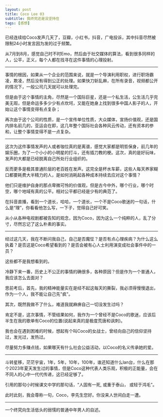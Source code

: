 ```yaml
---
layout: post
title: Coco Lee 03
subtitle: 我终究还是没坚持住
tags: [感想]
---
```


已经连续给Coco发声几天了，豆瓣，小红书，抖音，广电投诉，其中抖音尽然被限制24小时发言因为发的过于频繁。

从7月到8月，感觉自己时不时Emo，然后由于社交媒体的算法，看到很多同样的人，公平，正义，每个人都在找寻在这件事情的心理投射。

----------------------------------------------------------------------------------------------------------------------------------------------------
事情的根因，如果从一个企业的范围来说，就是一个导演利用职权，进行职场霸凌，欺凌，然后没有得到公正的处理。如果快刀斩乱麻，在所有录音，视频都公开的情况下，一般公司几天就可以处理完。

但是由于这个事情的主角，尽然是一个国际巨星，还是一个私生活，公生活几乎完美无瑕，但是命运多多少少有点坎坷，又能在她身上找到很多中国人影子的人，开始让这个事情变得有点复杂；

再次由于这个公司的性质，是一个宣传单位性质，大众媒体，宣扬价值观，还是国内排名前几的，亚运会在即，这几年整个国际社会各种风云传动，还有资本的参和，让整个事情变得不是一点复杂。

----------------------------------------------------------------------------------------------------------------------------------------------------
这次为这件事情发声的人或者咖位真的是离谱，感觉大家都是明哲保身，前几年的娱乐圈，为了一个小小的小明星的打斗，还有插刀教的梗。这次，真的是好玩味，发声的大都是已经脱离自己所处行业组织的。

反而更多是极其普通阶层的老百姓在发声。这完全是杯水车薪，这些人每天养家糊口都要耗费大半精力的人，是如何消耗起各种成本持续去应对这个事情？

他们只是维护自身的那点卑微可怜的价值观，但是古今中外，哪个行业，哪个时空，哪个地域有真的公平。相对公平都已经是少有的典范了。

在抖音直播，看到一个道长，哈哈，一个道长，一个不是Coco歌迷的一句话，什么是“理”，你看看他怎么写，一下子，觉得自己好可笑。

从小从各种电视剧都被告知的观念，因为Coco，因为这么一个纯粹的人，乱了分寸，尽然忘记了这么朴素的事实。

----------------------------------------------------------------------------------------------------------------------------------------------------

经过这几天，我在不断问我自己，自己是否魔怔？是否有点心理疾病？为什么这么执着？是否这是Coco希望看到的？是否会被有心人士利用演变成社会事件中的一员？

这些都不是我想看到的。

冷静下来一番，历史上不公正的事情的确很多，各种原因？但是作为一个普通人，我应该怎么去面对？

思前考后，首先，我的精神能量实在是经不起这每天的撕裂，我必须得慢慢退出，作为一个人，我不能让自己先"疯"。

其次，既然我做不了什么，难道我就麻痹自己一切没发生过吗？

肯定不是，这次事情，不管结果如何，我作为一个曾经不是Coco的歌迷，应该后半生在我的歌单有Coco的位置(说起来真的是极度荒唐和讽刺)。

我也会在遇到困难的时候，想起有个叫Coco的女战士，曾经向自己的信仰坚持过，发光过，发热过。

尽量努力多赚点钱，如果哪天有什么社会公益活动，以Coco的名义传承她的爱。

----------------------------------------------------------------------------------------------------------------------------------------------------
斗转星移，茫茫宇宙，1年，5年，10年，100年，谁还知道什么lan台，什么在那个2023年夏天发生过的事情，但是Coco这种代表人类乐观，积极的正能量，会在不同人的心中一代代传递，这已经足够了。

引用的那句小时候课文中学的那句话，“人固有一死, 或重于泰山， 或轻于鸿毛”。

此时此刻，我会尊称一句，Coco，李先生您好。你没来人世间白走一遭。

----------------------------------------------------------------------------------------------------------------------------------------------------

一个终究向生活低头的弱懦的普通中年男人的自述。



